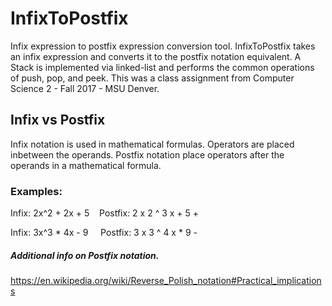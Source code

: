 # InfixToPostfix
Infix expression to postfix expression conversion tool. InfixToPostfix takes an infix expression and converts it to the postfix notation equivalent. A Stack is implemented via linked-list and performs the common operations of push, pop, and peek. This was a class assignment from Computer Science 2 - Fall 2017 - MSU Denver.
  
## Infix vs Postfix
Infix notation is used in mathematical formulas. Operators are placed inbetween the operands. 
Postfix notation place operators after the operands in a mathematical formula.
  
### Examples:
Infix: 2x^2 + 2x + 5            Postfix: 2 x 2 ^ 3 x + 5 + 

Infix: 3x^3 * 4x - 9             Postfix: 3 x 3 ^ 4 x * 9 - 

##### Additional info on Postfix notation.
https://en.wikipedia.org/wiki/Reverse_Polish_notation#Practical_implications
